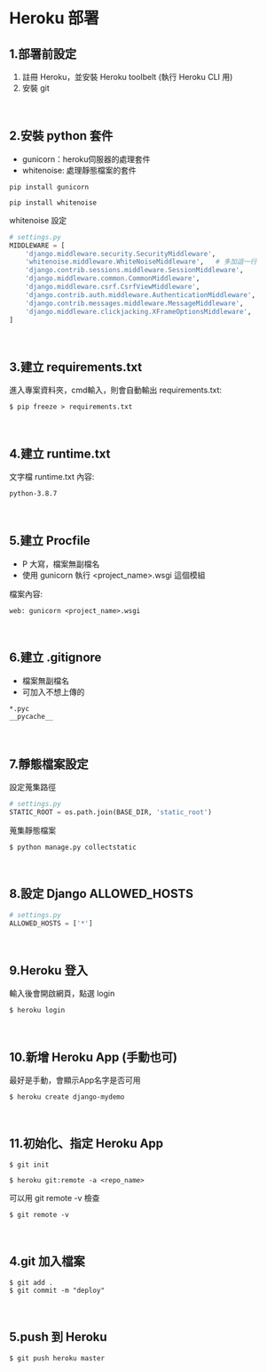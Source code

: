 # Heroku 部署
## 1.部署前設定
1. 註冊 Heroku，並安裝 Heroku toolbelt (執行 Heroku CLI 用)
2. 安裝 git

<br>

## 2.安裝 python 套件
* gunicorn：heroku伺服器的處理套件
* whitenoise: 處理靜態檔案的套件
```shell
pip install gunicorn
```
```shell
pip install whitenoise
```
whitenoise 設定
```python
# settings.py
MIDDLEWARE = [
    'django.middleware.security.SecurityMiddleware',
    'whitenoise.middleware.WhiteNoiseMiddleware',   # 多加這一行
    'django.contrib.sessions.middleware.SessionMiddleware',
    'django.middleware.common.CommonMiddleware',
    'django.middleware.csrf.CsrfViewMiddleware',
    'django.contrib.auth.middleware.AuthenticationMiddleware',
    'django.contrib.messages.middleware.MessageMiddleware',
    'django.middleware.clickjacking.XFrameOptionsMiddleware',
]

```

<br>

## 3.建立 requirements.txt  
進入專案資料夾，cmd輸入，則會自動輸出 requirements.txt:
```
$ pip freeze > requirements.txt
```
<br>

## 4.建立 runtime.txt
文字檔 runtime.txt 內容:
```txt
python-3.8.7
```
<br>

## 5.建立 Procfile
* P 大寫，檔案無副檔名
* 使用 gunicorn 執行 <project_name>.wsgi 這個模組

檔案內容:
```
web: gunicorn <project_name>.wsgi
```

<br>

## 6.建立 .gitignore
* 檔案無副檔名
* 可加入不想上傳的
```txt
*.pyc
__pycache__
```

<br>

## 7.靜態檔案設定
設定蒐集路徑
```python
# settings.py
STATIC_ROOT = os.path.join(BASE_DIR, 'static_root')
```
蒐集靜態檔案
```
$ python manage.py collectstatic
```

<br>

## 8.設定 Django ALLOWED_HOSTS
```python
# settings.py
ALLOWED_HOSTS = ['*']
```

<br>

## 9.Heroku 登入
輸入後會開啟網頁，點選 login
```shell
$ heroku login
```
<br>


## 10.新增 Heroku App (手動也可)
最好是手動，會顯示App名字是否可用
```shell
$ heroku create django-mydemo
```
<br>

## 11.初始化、指定 Heroku App
```
$ git init
```
```
$ heroku git:remote -a <repo_name>
```
可以用 git remote -v 檢查
```shell
$ git remote -v
```
<br>


## 4.git 加入檔案
```shell
$ git add .
$ git commit -m "deploy"
```


<br>

## 5.push 到 Heroku
```shell
$ git push heroku master
```